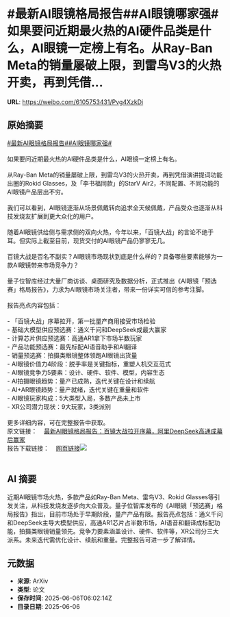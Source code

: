 # #最新AI眼镜格局报告##AI眼镜哪家强#如果要问近期最火热的AI硬件品类是什么，AI眼镜一定榜上有名。从Ray-Ban Meta的销量屡破上限，到雷鸟V3的火热开卖，再到凭借...

**URL**: https://weibo.com/6105753431/Pvg4XzkDi

## 原始摘要

<a href="https://m.weibo.cn/search?containerid=231522type%3D1%26t%3D10%26q%3D%23%E6%9C%80%E6%96%B0AI%E7%9C%BC%E9%95%9C%E6%A0%BC%E5%B1%80%E6%8A%A5%E5%91%8A%23&amp;extparam=%23%E6%9C%80%E6%96%B0AI%E7%9C%BC%E9%95%9C%E6%A0%BC%E5%B1%80%E6%8A%A5%E5%91%8A%23" data-hide=""><span class="surl-text">#最新AI眼镜格局报告#</span></a><a href="https://m.weibo.cn/search?containerid=231522type%3D1%26t%3D10%26q%3D%23AI%E7%9C%BC%E9%95%9C%E5%93%AA%E5%AE%B6%E5%BC%BA%23&amp;extparam=%23AI%E7%9C%BC%E9%95%9C%E5%93%AA%E5%AE%B6%E5%BC%BA%23" data-hide=""><span class="surl-text">#AI眼镜哪家强#</span></a><br><br>如果要问近期最火热的AI硬件品类是什么，AI眼镜一定榜上有名。<br><br>从Ray-Ban Meta的销量屡破上限，到雷鸟V3的火热开卖，再到凭借演讲提词功能出圈的Rokid Glasses，及「李书福同款」的StarV Air2，不同配置、不同功能的AI眼镜产品层出不穷。<br><br>我们可以看到，AI眼镜逐渐从场景佩戴转向追求全天候佩戴，产品受众也逐渐从科技发烧友扩展到更大众化的用户。<br><br>随着AI眼镜供给侧与需求侧的双向火热，今年以来，「百镜大战」的言论不绝于耳。但实际上截至目前，现货交付的AI眼镜产品仍寥寥无几。<br><br>百镜大战是否名不副实？AI眼镜市场现状到底是什么样的？具备哪些要素能够为一款AI眼镜带来市场竞争力？<br><br>量子位智库经过大量厂商访谈、桌面研究及数据分析，正式推出《AI眼镜「预选赛」格局报告》，力求为AI眼镜市场关注者，带来一份详实可信的参考注脚。<br><br>报告亮点内容包括：<br><br>- 「百镜大战」序幕拉开，第一批量产商用接受市场检验<br>- 基础大模型供应预选赛：通义千问和DeepSeek成最大赢家<br>- 计算芯片供应预选赛：高通AR1拿下市场半数玩家<br>- 产品功能预选赛：最先标配AI语音助手和AI翻译<br>- 销量预选赛：拍摄类眼镜整体领跑AI眼镜出货量<br>- AI眼镜价值力4阶段：脱手率是关键指标，重塑人机交互范式<br>- AI眼镜竞争力5要素：设计、硬件、软件、模型，内容生态<br>- AI拍摄眼镜趋势：量产已成熟，迭代关键在设计和续航<br>- AI+AR眼镜趋势：量产就绪，迭代关键在重量和软件<br>- AI眼镜玩家构成：5大类型入局，多数产品未上市<br>- XR公司潜力现状：9大玩家，3类派别<br><br>更多详细内容，可在完整报告中获取。<br>原文链接：<a href="https://weibo.cn/sinaurl?u=https%3A%2F%2Fmp.weixin.qq.com%2Fs%2Fnf9ercIIBGflULaEKQ_eGg" data-hide=""><span class="url-icon"><img style="width: 1rem;height: 1rem" src="https://h5.sinaimg.cn/upload/2015/09/25/3/timeline_card_small_web_default.png" referrerpolicy="no-referrer"></span><span class="surl-text">最新AI眼镜格局报告：百镜大战拉开序幕，阿里DeepSeek高通成幕后赢家</span></a><br>报告下载链接：<a href="https://weibo.cn/sinaurl?u=https%3A%2F%2Fjkhbjkhb.feishu.cn%2Fwiki%2FW5D7wuDcbiPXDLkaRLQcAJpOn8f%3Ffrom%3Dfrom_copylink" data-hide=""><span class="url-icon"><img style="width: 1rem;height: 1rem" src="https://h5.sinaimg.cn/upload/2015/09/25/3/timeline_card_small_web_default.png" referrerpolicy="no-referrer"></span><span class="surl-text">网页链接</span></a><img style="" src="https://tvax3.sinaimg.cn/large/006Fd7o3gy1i25g7bg1h5j30u00luds5.jpg" referrerpolicy="no-referrer"><br><br>

## AI 摘要

近期AI眼镜市场火热，多款产品如Ray-Ban Meta、雷鸟V3、Rokid Glasses等引发关注，从科技发烧友逐步向大众普及。量子位智库发布的《AI眼镜「预选赛」格局报告》指出，目前市场处于早期阶段，量产产品有限。报告亮点包括：通义千问和DeepSeek主导大模型供应，高通AR1芯片占半数市场，AI语音和翻译成标配功能，拍摄类眼镜销量领先。竞争力要素涵盖设计、硬件、软件等，XR公司分三大派系。未来迭代需优化设计、续航和重量。完整报告可进一步了解详情。

## 元数据

- **来源**: ArXiv
- **类型**: 论文
- **保存时间**: 2025-06-06T06:02:14Z
- **目录日期**: 2025-06-06
